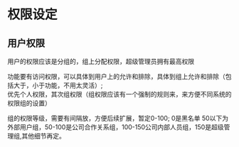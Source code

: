 
# 权限设定
## 用户权限
用户的权限应该是分组的，组上分配权限，超级管理员拥有最高权限

功能要有访问权限，可以具体到用户上的允许和排除，具体到组上允许和排除（包括大于，小于功能，不用太灵活）;</br>
优先个人权限，其次组权限（组权限应该有一个强制的规则来，来方便不同系统的权限组的设置）

组的权限等级，需要有间隔放，方便后续扩展，暂定0-100;
0是黑名单  50以下为外部用户组，50-100是公司合作关系组，100-150公司内部人员组，150是超级管理组,其他细节再定。

